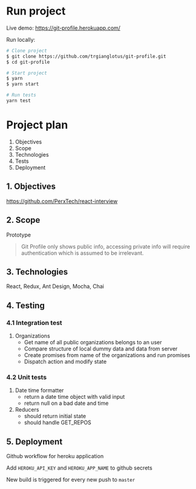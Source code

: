 # Run project

Live demo: https://git-profile.herokuapp.com/

Run locally:

```sh
# Clone project
$ git clone https://github.com/trgianglotus/git-profile.git
$ cd git-profile

# Start project
$ yarn
$ yarn start

# Run tests
yarn test
```

# Project plan

1. Objectives
2. Scope
3. Technologies
4. Tests
5. Deployment

## 1. Objectives

https://github.com/PerxTech/react-interview

## 2. Scope

Prototype

> Git Profile only shows public info, accessing private info will require authentication which is assumed to be irrelevant.

## 3. Technologies

React, Redux, Ant Design, Mocha, Chai

## 4. Testing

### 4.1 Integration test

1. Organizations
   - Get name of all public organizations belongs to an user
   - Compare structure of local dummy data and data from server
   - Create promises from name of the organizations and run promises
   - Dispatch action and modify state

### 4.2 Unit tests

1. Date time formatter
   - return a date time object with valid input
   - return null on a bad date and time
2. Reducers
   - should return initial state
   - should handle GET_REPOS

## 5. Deployment

Github workflow for heroku application

Add `HEROKU_API_KEY` and `HEROKU_APP_NAME` to github secrets

New build is triggered for every new push to `master`
